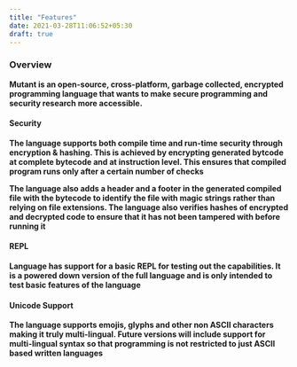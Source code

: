 ```yaml
---
title: "Features"
date: 2021-03-28T11:06:52+05:30
draft: true
---
```


### Overview
**Mutant is an open-source, cross-platform, garbage collected, encrypted programming language that wants to make secure programming and security research more accessible.**

#### Security
**The language supports both compile time and run-time security through encryption & hashing. This is achieved by encrypting generated bytcode at complete bytecode and at instruction level. This ensures that compiled program runs only after a certain number of checks**

**The language also adds a header and a footer in the generated compiled file with the bytecode to identify the file with magic strings rather than relying on file extensions. The language also verifies hashes of encrypted and decrypted code to ensure that it has not been tampered with before running it**

#### REPL
**Language has support for a basic REPL for testing out the capabilities. It is a powered down version of the full language and is only intended to test basic features of the language**

#### Unicode Support
**The language supports emojis, glyphs and other non ASCII characters making it truly multi-lingual. Future versions will include support for multi-lingual syntax so that programming is not restricted to just ASCII based written languages**